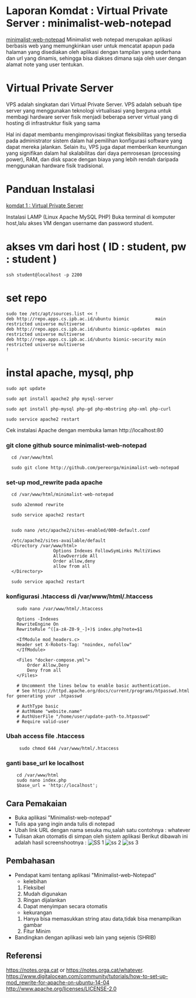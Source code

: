 # Laporan Komdat : Virtual Private Server : minimalist-web-notepad
[minimalist-web-notepad](https://github.com/pereorga/minimalist-web-notepad)
Minimalist web notepad merupakan aplikasi berbasis web yang memungkinkan user untuk mencatat apapun pada halaman yang disediakan oleh aplikasi dengan tampilan yang sederhana dan url yang dinamis, sehingga bisa diakses dimana saja oleh user dengan alamat note yang user tentukan.

# Virtual Private Server
VPS adalah singkatan dari Virtual Private Server. VPS adalah sebuah tipe server yang menggunakan teknologi virtualisasi yang berguna untuk membagi hardware server fisik menjadi beberapa server virtual yang di hosting di infrastruktur fisik yang sama

Hal ini dapat membantu mengimprovisasi tingkat fleksibilitas yang tersedia pada administrator sistem dalam hal pemilihan konfigurasi software yang dapat mereka jalankan. Selain itu, VPS juga dapat memberikan keuntungan yang signifikan dalam hal skalabilitas dari daya pemrosesan (processing power), RAM, dan disk space dengan biaya yang lebih rendah daripada menggunakan hardware fisik tradisional.

# Panduan Instalasi
[komdat 1 : Virtual Private Server](https://github.com/pereorga/minimalist-web-notepad)

Instalasi LAMP (Linux Apache MySQL PHP)
Buka terminal di komputer host,lalu akses VM dengan username dan password student.

# akses vm dari host ( ID : student, pw : student )
    ssh student@localhost -p 2200

# set repo
    sudo tee /etc/apt/sources.list << !
    deb http://repo.apps.cs.ipb.ac.id/ubuntu bionic          main restricted universe multiverse
    deb http://repo.apps.cs.ipb.ac.id/ubuntu bionic-updates  main restricted universe multiverse
    deb http://repo.apps.cs.ipb.ac.id/ubuntu bionic-security main restricted universe multiverse
    !

# instal apache, mysql, php
    sudo apt update

    sudo apt install apache2 php mysql-server

    sudo apt install php-mysql php-gd php-mbstring php-xml php-curl

    sudo service apache2 restart

Cek instalasi Apache dengan membuka laman http://localhost:80

### git clone github source minimalist-web-notepad

      cd /var/www/html

      sudo git clone http://github.com/pereorga/minimalist-web-notepad


### set-up mod_rewrite pada apache

      cd /var/www/html/minimalist-web-notepad

      sudo a2enmod rewrite

      sudo service apache2 restart


      sudo nano /etc/apache2/sites-enabled/000-default.conf

      /etc/apache2/sites-available/default
      <Directory /var/www/html>
                      Options Indexes FollowSymLinks MultiViews
                      AllowOverride All
                      Order allow,deny
                      allow from all
      </Directory>

      sudo service apache2 restart
      
      
### konfigurasi .htaccess di /var/www/html/.htaccess

        sudo nano /var/www/html/.htaccess

        Options -Indexes
        RewriteEngine On
        RewriteRule ^([a-zA-Z0-9_-]+)$ index.php?note=$1

        <IfModule mod_headers.c>
        Header set X-Robots-Tag: "noindex, nofollow"
        </IfModule>

        <Files "docker-compose.yml">  
            Order Allow,Deny
            Deny from all
        </Files>

        # Uncomment the lines below to enable basic authentication.
        # See https://httpd.apache.org/docs/current/programs/htpasswd.html for generating your .htpasswd

        # AuthType basic
        # AuthName "website.name"
        # AuthUserFile "/home/user/update-path-to.htpasswd"
        # Require valid-user
 
### Ubah access file .htaccess 
    
         sudo chmod 644 /var/www/html/.htaccess

### ganti base_url ke localhost

        cd /var/www/html
        sudo nano index.php
        $base_url = 'http://localhost';


## Cara Pemakaian

- Buka aplikasi "Minimalist-web-notepad"
- Tulis apa yang ingin anda tulis di notepad 
- Ubah link URL dengan nama sesuka mu,salah satu contohnya : whatever
- Tulisan akan otomatis di simpan oleh sistem aplikasi 
  Berikut dibawah ini adalah hasil screenshootnya :
 ![SS 1](https://user-images.githubusercontent.com/47513269/75785797-e06def00-5d96-11ea-9366-ff0e62883d80.png)
 ![ss 2](https://user-images.githubusercontent.com/47513269/75786092-58d4b000-5d97-11ea-99b8-8bb29466701a.png)
![ss 3](https://user-images.githubusercontent.com/47513269/75786131-67bb6280-5d97-11ea-8fb2-6c6a29453e19.png)

 
 
## Pembahasan

- Pendapat kami tentang aplikasi "Minimalist-web-Notepad"
    - kelebihan
    1. Fleksibel
    2. Mudah digunakan
    3. Ringan dijalankan
    4. Dapat menyimpan secara otomatis
    - kekurangan
    1. Hanya bisa memasukkan string atau data,tidak bisa menampilkan gambar
    2. Fitur Minim 
- Bandingkan dengan aplikasi web lain yang sejenis
(SHRIB)

## Referensi

https://notes.orga.cat or https://notes.orga.cat/whatever.
https://www.digitalocean.com/community/tutorials/how-to-set-up-mod_rewrite-for-apache-on-ubuntu-14-04
http://www.apache.org/licenses/LICENSE-2.0
